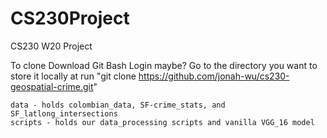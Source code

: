 # CS230Project
CS230 W20 Project

To clone
	Download Git Bash
	Login maybe?
	Go to the directory you want to store it locally at
	run "git clone https://github.com/jonah-wu/cs230-geospatial-crime.git"
	

	data - holds colombian_data, SF-crime_stats, and SF_latlong_intersections
	scripts - holds our data_processing scripts and vanilla VGG_16 model
